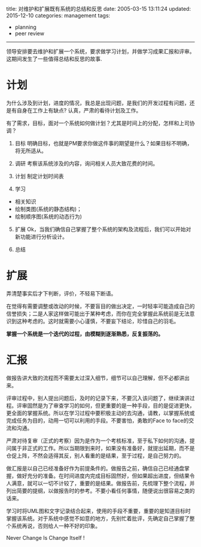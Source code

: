 title: 对维护和扩展既有系统的总结和反思
date: 2005-03-15 13:11:24
updated: 2015-12-10
categories: management
tags: 
- planning
- peer review
---

领导安排要去维护和扩展一个系统，要求做学习计划，并做学习成果汇报和评审。这期间发生了一些值得总结和反思的故事.<!--more-->

# 计划
为什么涉及到计划，进度的情况，我总是出现问题，是我们的开发过程有问题，还是有自身在工作上有缺点? 认真，严肃的看待计划及工作。

有了需求，目标，面对一个系统如何做计划？尤其是时间上的分配，怎样和上司协调？

1. 目标
明确目标，也就是PM要求你做这件事的期望是什么？如果目标不明确，将无所适从。

2. 调研
考察该系统涉及的内容，询问相关人员大致花费的时间。

3. 计划
制定计划时间表

4. 学习
- 相关知识
- 绘制类图(系统的静态结构)；
- 绘制顺序图(系统的动态行为)

5. 扩展
  Ok，当我们确信自己掌握了整个系统的架构及流程后，我们可以开始对新功能进行分析设计。

6. 总结

# 扩展
弄清楚事实后才下判断，评价，不轻易下断语。

在觉得有需要调整或改动的时候，不要盲目的做出决定，一时轻率可能造成自己的信誉损失；二是人家这样做可能出于某种考虑，而你在完全掌握此系统前是无法意识到这种考虑的。这时就需要小心谨慎，不要妄下结论，珍惜自己的羽毛。

**掌握一个系统是一个迭代的过程，由模糊到逐渐熟悉，反复振荡的。**

# 汇报
做报告讲大致的流程而不需要太过深入细节，细节可以自己理解，但不必都讲出来。

评审过程中，别人提出问题后，及时的记录下来，不要沉入该问题了，继续演讲过程。评审固然是为了审查学习的如何，但更重要的是一种手段，目的是促进更快，更全面的掌握系统。所以在学习过程中要积极主动的去沟通，请教，以掌握系统或完成任务为目的，动用一切可以利用的手段。不要害怕，勇敢的Face to face的交流和沟通。

严肃对待复审（正式的考察）因为是作为一个考核标准，至于私下如何的沟通，提问属于非正式的工作。所以当期限到来时，如果没有准备好，就提出延期，而不是仓促上阵，不然会适得其反，别人看重的是结果，至于过程，是自己努力的。

做汇报是以自己已经准备好作为前提条件的。做报告之前，确信自己已经通盘掌握，做好充分的准备。在时间进度内完成目标固然好，但如果超出进度，但结果令人满意，就可以一切不计较了，重要的是结果。做报告前，先梳理下整个流程，并列出简要的提纲，以做报告时的参考。不要小看任何事情，随便说出很容易之类的话来。

学习时将UML图和文字记录结合起来，使用的手段不重要，重要的是知道目标时掌握该系统。对于系统中感觉不如意的地方，先别忙着批评，先确定自己掌握了整个系统再说，否则给人一种不好的印象。

Never Change Is Change Itself ! 
